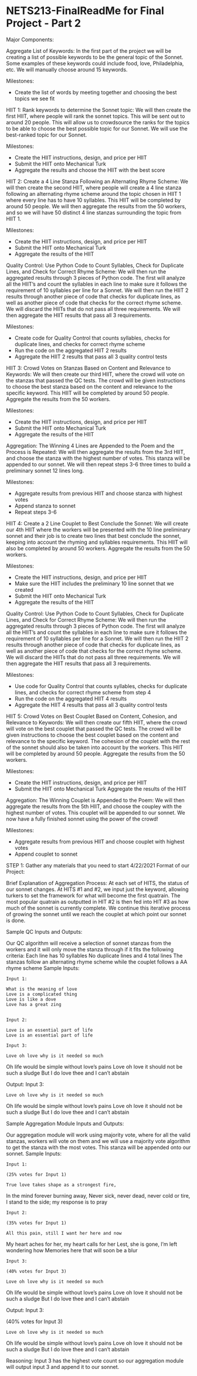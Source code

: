 # NETS213-FinalReadMe for Final Project - Part 2

Major Components:

Aggregate List of Keywords: In the first part of the project we will be creating a list of possible keywords to be the general topic of the Sonnet. Some examples of these keywords could include food, love, Philadelphia, etc. We will manually choose around 15 keywords. 

Milestones:
- Create the list of words by meeting together and choosing the best topics we see fit

HIIT 1: Rank keywords to determine the Sonnet topic: We will then create the first HIIT, where people will rank the sonnet topics. This will be sent out to around 20 people. This will allow us to crowdsource the ranks for the topics to be able to choose the best possible topic for our Sonnet. We will use the best-ranked topic for our Sonnet. 

Milestones:
- Create the HIIT instructions, design, and price per HIIT
- Submit the HIIT onto Mechanical Turk
- Aggregate the results and choose the HIIT with the best score

HIIT 2: Create a 4 Line Stanza Following an Alternating Rhyme Scheme: We will then create the second HIIT, where people will create a 4 line stanza following an alternating rhyme scheme around the topic chosen in HIIT 1 where every line has to have 10 syllables. This HIIT will be completed by around 50 people. We will then aggregate the results from the 50 workers, and so we will have 50 distinct 4 line stanzas surrounding the topic from HIIT 1.

Milestones:
- Create the HIIT instructions, design, and price per HIIT
- Submit the HIIT onto Mechanical Turk
- Aggregate the results of the HIIT

Quality Control: Use Python Code to Count Syllables, Check for Duplicate Lines, and Check for Correct Rhyme Scheme: We will then run the aggregated results through 3 pieces of Python code. The first will analyze all the HIIT’s and count the syllables in each line to make sure it follows the requirement of 10 syllables per line for a Sonnet. We will then run the HIIT 2 results through another piece of code that checks for duplicate lines, as well as another piece of code that checks for the correct rhyme scheme. We will discard the HIITs that do not pass all three requirements. We will then aggregate the HIIT results that pass all 3 requirements. 

Milestones:
- Create code for Quality Control that counts syllables, checks for duplicate lines, and checks for correct rhyme scheme
- Run the code on the aggregated HIIT 2 results
- Aggregate the HIIT 2 results that pass all 3 quality control tests

HIIT 3: Crowd Votes on Stanzas Based on Content and Relevance to Keywords: We will then create our third HIIT, where the crowd will vote on the stanzas that passed the QC tests. The crowd will be given instructions to choose the best stanza based on the content and relevance to the specific keyword. This HIIT will be completed by around 50 people. Aggregate the results from the 50 workers. 

Milestones:
- Create the HIIT instructions, design, and price per HIIT
- Submit the HIIT onto Mechanical Turk
- Aggregate the results of the HIIT

Aggregation: The Winning 4 Lines are Appended to the Poem and the Process is Repeated: We will then aggregate the results from the 3rd HIIT, and choose the stanza with the highest number of votes. This stanza will be appended to our sonnet. We will then repeat steps 3-6 three times to build a preliminary sonnet 12 lines long. 

Milestones:
- Aggregate results from previous HIIT and choose stanza with highest votes
- Append stanza to sonnet
- Repeat steps 3-6

HIIT 4: Create a 2 Line Couplet to Best Conclude the Sonnet: We will create our 4th HIIT where the workers will be presented with the 10 line preliminary sonnet and their job is to create two lines that best conclude the sonnet, keeping into account the rhyming and syllables requirements. This HIIT will also be completed by around 50 workers. Aggregate the results from the 50 workers. 

Milestones:
- Create the HIIT instructions, design, and price per HIIT
- Make sure the HIIT includes the preliminary 10 line sonnet that we created
- Submit the HIIT onto Mechanical Turk
- Aggregate the results of the HIIT

Quality Control: Use Python Code to Count Syllables, Check for Duplicate Lines, and Check for Correct Rhyme Scheme: We will then run the aggregated results through 3 pieces of Python code. The first will analyze all the HIIT’s and count the syllables in each line to make sure it follows the requirement of 10 syllables per line for a Sonnet. We will then run the HIIT 2 results through another piece of code that checks for duplicate lines, as well as another piece of code that checks for the correct rhyme scheme. We will discard the HIITs that do not pass all three requirements. We will then aggregate the HIIT results that pass all 3 requirements. 

Milestones:
- Use code for Quality Control that counts syllables, checks for duplicate lines, and checks for correct rhyme scheme from step 4
- Run the code on the aggregated HIIT 4 results
- Aggregate the HIIT 4 results that pass all 3 quality control tests

HIIT 5: Crowd Votes on Best Couplet Based on Content, Cohesion, and Relevance to Keywords: We will then create our fifth HIIT, where the crowd will vote on the best couplet that passed the QC tests. The crowd will be given instructions to choose the best couplet based on the content and relevance to the specific keyword. The cohesion of the couplet with the rest of the sonnet should also be taken into account by the workers. This HIIT will be completed by around 50 people. Aggregate the results from the 50 workers. 

Milestones:
- Create the HIIT instructions, design, and price per HIIT
- Submit the HIIT onto Mechanical Turk
Aggregate the results of the HIIT

Aggregation: The Winning Couplet is Appended to the Poem: We will then aggregate the results from the 5th HIIT, and choose the coupley with the highest number of votes. This couplet will be appended to our sonnet. We now have a fully finished sonnet using the power of the crowd!

Milestones:
- Aggregate results from previous HIIT and choose couplet with highest votes
- Append couplet to sonnet


STEP 1: Gather any materials that you need to start 
4/22/2021 
Format of our Project: 

Brief Explanation of Aggregation Process: At each set of HITS, the status of our sonnet changes. At HITS #1 and #2, we input just the keyword, allowing turkers to set the framework for what will become the first quatrain. The most popular quatrain as outputted in HIT #2 is then fed into HIT #3 as how much of the sonnet is currently complete. We continue this iterative process of growing the sonnet until we reach the couplet at which point our sonnet is done. 

Sample QC Inputs and Outputs: 

Our QC algorithm will receive a selection of sonnet stanzas from the workers and it will only move the stanza through if it fits the following criteria: 
Each line has 10 syllables
No duplicate lines and 4 total lines
The stanzas follow an alternating rhyme scheme while the couplet follows a AA rhyme scheme
Sample Inputs:

	Input 1:

	What is the meaning of love
	Love is a complicated thing 
	Love is like a dove
	Love has a great zing
	

	Input 2:

	Love is an essential part of life
	Love is an essential part of life

	Input 3:

	Love oh love why is it needed so much
Oh life would be simple without love’s pains
Love oh love it should not be such a sludge
But I do love thee and I can’t abstain

Output:
	Input 3:

	Love oh love why is it needed so much
Oh life would be simple without love’s pains
Love oh love it should not be such a sludge
But I do love thee and I can’t abstain

Sample Aggregation Module Inputs and Outputs: 

Our aggregation module will work using majority vote, where for all the valid stanzas, workers will vote on them and we will use a majority vote algorithm to get the stanza with the most votes. This stanza will be appended onto our sonnet.
Sample Inputs:

	Input 1:

	(25% votes for Input 1)

	True love takes shape as a strongest fire,
In the mind forever burning away,
Never sick, never dead, never cold or tire,
I stand to the side; my response is to pray 
	

	Input 2:

	(35% votes for Input 1)

	All this pain, still I want her here and now 
My heart aches for her, my heart calls for her 
Lest, she is gone, I’m left wondering how
Memories here that will soon be a blur  

	Input 3:

	(40% votes for Input 3)

	Love oh love why is it needed so much
Oh life would be simple without love’s pains
Love oh love it should not be such a sludge
But I do love thee and I can’t abstain

Output:
	Input 3:

(40% votes for Input 3)

	Love oh love why is it needed so much
Oh life would be simple without love’s pains
Love oh love it should not be such a sludge
But I do love thee and I can’t abstain

Reasoning: Input 3 has the highest vote count so our aggregation module will output input 3 and append it to our sonnet.
 
